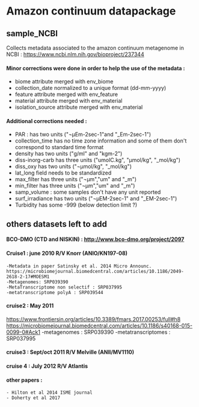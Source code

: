 # Amazon continuum datapackage

## sample_NCBI
Collects metadata associated to the amazon continuum metagenome in NCBI : https://www.ncbi.nlm.nih.gov/bioproject/237344

#### Minor corrections were done in order to help the use of the metadata :
  - biome attribute merged with env_biome
  - collection_date normalized to a unique format (dd-mm-yyyy)
  - feature attribute merged with env_feature
  - material attribute merged with env_material
  - isolation_source attribute merged with env_material

#### Additional corrections needed :
  - PAR : has two units ("¬µEm-2sec-1"and "_Em-2sec-1")
  - collection_time has no time zone information and some of them don't correspond to standard time format
  - density has two units ("g/ml" and "kgm-2")
  - diss-inorg-carb has three units ("umolC.kg", "µmol/kg", "_mol/kg")
  - diss_oxy has two units ("¬µmol/kg", "_mol/kg")
  - lat_long field needs to be standardized
  - max_filter has three units ("¬µm","um" and "_m") 
  - min_filter has three units ("¬µm","um" and "_m") 
  - samp_volume : some samples don't have any unit reported
  - surf_irradiance has two units ("¬µEM-2sec-1" and "_EM-2sec-1")
  - Turbidity has some -999 (below detection limit ?)

## others datasets left to add
#### BCO-DMO (CTD and NISKIN) : http://www.bco-dmo.org/project/2097

#### Cruise1 : june 2010 R/V Knorr (ANIO/KN197-08)
	-Metadata in paper Satinsky et al. 2014 Micro Announc. https://microbiomejournal.biomedcentral.com/articles/10.1186/2049-2618-2-17#MOESM1
	-Metagenomes: SRP039390
	-MetaTranscriptome non selectif : SRP037995
	-metatranscriptome polyA : SRP039544

#### cruise2 : May 2011
https://www.frontiersin.org/articles/10.3389/fmars.2017.00253/full#h8
https://microbiomejournal.biomedcentral.com/articles/10.1186/s40168-015-0099-0#Ack1
	-metagenomes : SRP039390
	-metatranscriptomes : SRP037995

#### cruise3 : Sept/oct 2011 R/V Melville (ANII/MV1110)

#### cruise 4 : July 2012 R/V Atlantis

#### other papers :
	- Hilton et al 2014 ISME journal
	- Doherty et al 2017 
